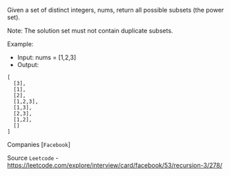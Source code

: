 Given a set of distinct integers, nums, return all possible subsets (the power set).

Note: The solution set must not contain duplicate subsets.

Example:

- Input: nums = [1,2,3]
- Output:

```
[
  [3],
  [1],
  [2],
  [1,2,3],
  [1,3],
  [2,3],
  [1,2],
  []
]
```

Companies [`Facebook`]

Source `Leetcode` - https://leetcode.com/explore/interview/card/facebook/53/recursion-3/278/
